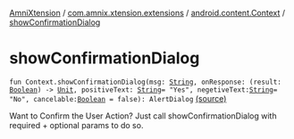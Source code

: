 [AmniXtension](../../index.md) / [com.amnix.xtension.extensions](../index.md) / [android.content.Context](index.md) / [showConfirmationDialog](./show-confirmation-dialog.md)

# showConfirmationDialog

`fun Context.showConfirmationDialog(msg: `[`String`](https://kotlinlang.org/api/latest/jvm/stdlib/kotlin/-string/index.html)`, onResponse: (result: `[`Boolean`](https://kotlinlang.org/api/latest/jvm/stdlib/kotlin/-boolean/index.html)`) -> `[`Unit`](https://kotlinlang.org/api/latest/jvm/stdlib/kotlin/-unit/index.html)`, positiveText: `[`String`](https://kotlinlang.org/api/latest/jvm/stdlib/kotlin/-string/index.html)` = "Yes", negetiveText: `[`String`](https://kotlinlang.org/api/latest/jvm/stdlib/kotlin/-string/index.html)` = "No", cancelable: `[`Boolean`](https://kotlinlang.org/api/latest/jvm/stdlib/kotlin/-boolean/index.html)` = false): AlertDialog` [(source)](https://github.com/AmniX/AmniXTension/tree/master/AmniXtension/src/main/java/com/amnix/xtension/extensions/ContextExtension.kt#L68)

Want to Confirm the User Action? Just call showConfirmationDialog with required + optional params to do so.

